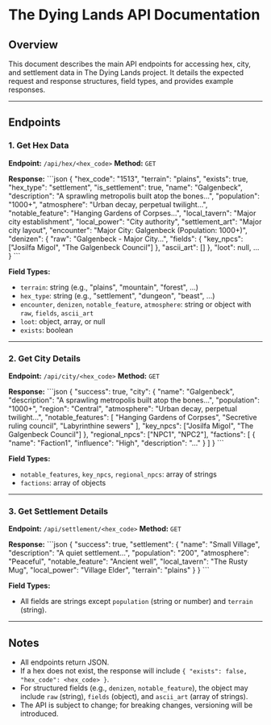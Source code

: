 # The Dying Lands API Documentation

## Overview
This document describes the main API endpoints for accessing hex, city, and settlement data in The Dying Lands project. It details the expected request and response structures, field types, and provides example responses.

---

## Endpoints

### 1. Get Hex Data
**Endpoint:** `/api/hex/<hex_code>`
**Method:** `GET`

**Response:**
\`\`\`json
{
  "hex_code": "1513",
  "terrain": "plains",
  "exists": true,
  "hex_type": "settlement",
  "is_settlement": true,
  "name": "Galgenbeck",
  "description": "A sprawling metropolis built atop the bones...",
  "population": "1000+",
  "atmosphere": "Urban decay, perpetual twilight...",
  "notable_feature": "Hanging Gardens of Corpses...",
  "local_tavern": "Major city establishment",
  "local_power": "City authority",
  "settlement_art": "Major city layout",
  "encounter": "Major City: Galgenbeck (Population: 1000+)",
  "denizen": {
    "raw": "Galgenbeck - Major City...",
    "fields": { "key_npcs": ["Josilfa Migol", "The Galgenbeck Council"] },
    "ascii_art": []
  },
  "loot": null,
  ...
}
\`\`\`

**Field Types:**
- `terrain`: string (e.g., "plains", "mountain", "forest", ...)
- `hex_type`: string (e.g., "settlement", "dungeon", "beast", ...)
- `encounter`, `denizen`, `notable_feature`, `atmosphere`: string or object with `raw`, `fields`, `ascii_art`
- `loot`: object, array, or null
- `exists`: boolean

---

### 2. Get City Details
**Endpoint:** `/api/city/<hex_code>`
**Method:** `GET`

**Response:**
\`\`\`json
{
  "success": true,
  "city": {
    "name": "Galgenbeck",
    "description": "A sprawling metropolis built atop the bones...",
    "population": "1000+",
    "region": "Central",
    "atmosphere": "Urban decay, perpetual twilight...",
    "notable_features": [
      "Hanging Gardens of Corpses",
      "Secretive ruling council",
      "Labyrinthine sewers"
    ],
    "key_npcs": ["Josilfa Migol", "The Galgenbeck Council"]
  },
  "regional_npcs": ["NPC1", "NPC2"],
  "factions": [
    { "name": "Faction1", "influence": "High", "description": "..." }
  ]
}
\`\`\`

**Field Types:**
- `notable_features`, `key_npcs`, `regional_npcs`: array of strings
- `factions`: array of objects

---

### 3. Get Settlement Details
**Endpoint:** `/api/settlement/<hex_code>`
**Method:** `GET`

**Response:**
\`\`\`json
{
  "success": true,
  "settlement": {
    "name": "Small Village",
    "description": "A quiet settlement...",
    "population": "200",
    "atmosphere": "Peaceful",
    "notable_feature": "Ancient well",
    "local_tavern": "The Rusty Mug",
    "local_power": "Village Elder",
    "terrain": "plains"
  }
}
\`\`\`

**Field Types:**
- All fields are strings except `population` (string or number) and `terrain` (string).

---

## Notes
- All endpoints return JSON.
- If a hex does not exist, the response will include `{ "exists": false, "hex_code": <hex_code> }`.
- For structured fields (e.g., `denizen`, `notable_feature`), the object may include `raw` (string), `fields` (object), and `ascii_art` (array of strings).
- The API is subject to change; for breaking changes, versioning will be introduced.
